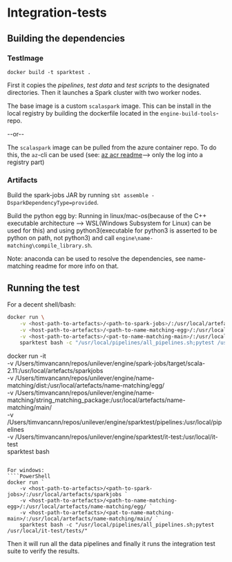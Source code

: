 # Integration-tests

## Building the dependencies
### TestImage
```docker build -t sparktest .```

First it copies the _pipelines_, _test data_ and _test scripts_ to the designated directories.
Then it launches a Spark cluster with two worker nodes. 

The base image is a custom `scalaspark` image. This can be install in the local registry by building the dockerfile located in the `engine-build-tools`-repo.

--or--

The `scalaspark` image can be pulled from the azure container repo. To do this, the `az`-cli can be used (see: [az acr readme](https://github.com/MicrosoftDocs/azure-docs/blob/master/articles/container-registry/container-registry-get-started-docker-cli.md)--> only the log into a registry part)

### Artifacts

Build the spark-jobs JAR by running `sbt assemble -DsparkDependencyType=provided`.

Build the python egg by: Running in linux/mac-os(because of the C++ executable architecture --> WSL(Windows Subsystem for Linux) can be used for this) and using python3(executable for python3 is asserted to be python on path, not python3) and call `engine\name-matching\compile_library.sh`.

Note: anaconda can be used to resolve the dependencies, see name-matching readme for more info on that.

## Running the test
For a decent shell/bash:
``` sh
docker run \
    -v <host-path-to-artefacts>/<path-to-spark-jobs>/:/usr/local/artefacts/sparkjobs \
    -v <host-path-to-artefacts>/<path-to-name-matching-egg>/:/usr/local/artefacts/name-matching/egg/ \
    -v <host-path-to-artefacts>/<pat-to-name-matching-main>/:/usr/local/artefacts/name-matching/main/ \
    sparktest bash -c "/usr/local/pipelines/all_pipelines.sh;pytest /usr/local/it-test/tests/"
```

docker run -it \
    -v /Users/timvancann/repos/unilever/engine/spark-jobs/target/scala-2.11:/usr/local/artefacts/sparkjobs \
    -v /Users/timvancann/repos/unilever/engine/name-matching/dist:/usr/local/artefacts/name-matching/egg/ \
    -v /Users/timvancann/repos/unilever/engine/name-matching/string_matching_package:/usr/local/artefacts/name-matching/main/ \
    -v /Users/timvancann/repos/unilever/engine/sparktest/pipelines:/usr/local/pipelines \
    -v /Users/timvancann/repos/unilever/engine/sparktest/it-test:/usr/local/it-test \
    sparktest bash
```

For windows:
````PowerShell
docker run `
    -v <host-path-to-artefacts>/<path-to-spark-jobs>/:/usr/local/artefacts/sparkjobs `
    -v <host-path-to-artefacts>/<path-to-name-matching-egg>/:/usr/local/artefacts/name-matching/egg/ `
    -v <host-path-to-artefacts>/<pat-to-name-matching-main>/:/usr/local/artefacts/name-matching/main/ `
    sparktest bash -c "/usr/local/pipelines/all_pipelines.sh;pytest /usr/local/it-test/tests/"
```

Then it will run all the data pipelines and finally it runs the integration test suite to verify the results.
